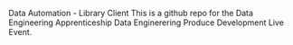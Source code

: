 Data Automation - Library Client
This is a github repo for the Data Engineering Apprenticeship Data Enginerering Produce Development Live Event.
